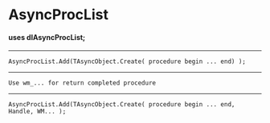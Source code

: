 # AsyncProcList

#### uses dlAsyncProcList;

---
`AsyncProcList.Add(TAsyncObject.Create(
  procedure
  begin
    ...
  end)
 );`
 
 ---
 `Use wm_... for return completed procedure`
 
 ---
 `AsyncProcList.Add(TAsyncObject.Create(
   procedure
   begin
     ...
   end,
   Handle,
   WM...
 );`
 
